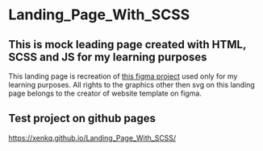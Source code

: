 # Landing_Page_With_SCSS

## This is mock leading page created with HTML, SCSS and JS for my learning purposes

This landing page is recreation of [this figma project](https://www.figma.com/file/2unF5Pp2mSoRqjdGX2mBlq/Responsive-Landing-Page-Design-%7C-Website-Home-Page-Design-%7C-Agency-Website-UI-Design-(Community)-(Copy)) used only for my learning purposes.
All rights to the graphics other then svg on this landing page belongs to the creator of website template on figma.

## Test project on github pages
https://xenkq.github.io/Landing_Page_With_SCSS/
